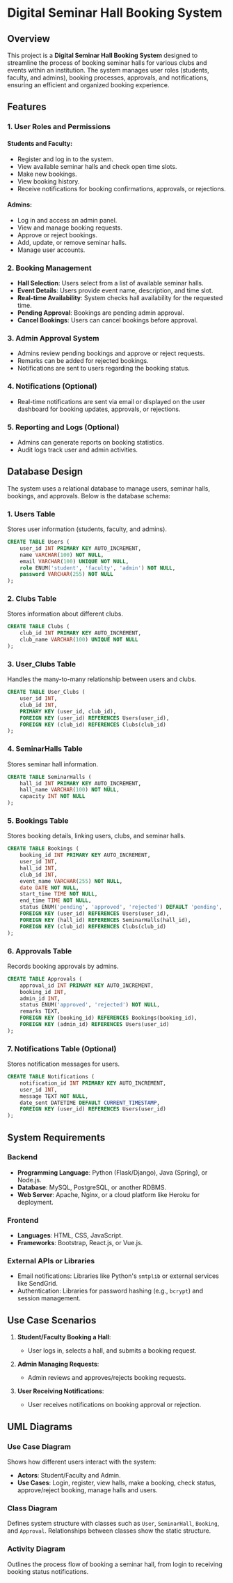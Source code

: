 # Digital Seminar Hall Booking System

## Overview

This project is a **Digital Seminar Hall Booking System** designed to streamline the process of booking seminar halls for various clubs and events within an institution. The system manages user roles (students, faculty, and admins), booking processes, approvals, and notifications, ensuring an efficient and organized booking experience.

## Features

### 1. User Roles and Permissions

#### Students and Faculty:
- Register and log in to the system.
- View available seminar halls and check open time slots.
- Make new bookings.
- View booking history.
- Receive notifications for booking confirmations, approvals, or rejections.

#### Admins:
- Log in and access an admin panel.
- View and manage booking requests.
- Approve or reject bookings.
- Add, update, or remove seminar halls.
- Manage user accounts.

### 2. Booking Management
- **Hall Selection**: Users select from a list of available seminar halls.
- **Event Details**: Users provide event name, description, and time slot.
- **Real-time Availability**: System checks hall availability for the requested time.
- **Pending Approval**: Bookings are pending admin approval.
- **Cancel Bookings**: Users can cancel bookings before approval.

### 3. Admin Approval System
- Admins review pending bookings and approve or reject requests.
- Remarks can be added for rejected bookings.
- Notifications are sent to users regarding the booking status.

### 4. Notifications (Optional)
- Real-time notifications are sent via email or displayed on the user dashboard for booking updates, approvals, or rejections.

### 5. Reporting and Logs (Optional)
- Admins can generate reports on booking statistics.
- Audit logs track user and admin activities.

## Database Design

The system uses a relational database to manage users, seminar halls, bookings, and approvals. Below is the database schema:

### 1. **Users Table**
Stores user information (students, faculty, and admins).

```sql
CREATE TABLE Users (
    user_id INT PRIMARY KEY AUTO_INCREMENT,
    name VARCHAR(100) NOT NULL,
    email VARCHAR(100) UNIQUE NOT NULL,
    role ENUM('student', 'faculty', 'admin') NOT NULL,
    password VARCHAR(255) NOT NULL
);
```

### 2. **Clubs Table**
Stores information about different clubs.

```sql
CREATE TABLE Clubs (
    club_id INT PRIMARY KEY AUTO_INCREMENT,
    club_name VARCHAR(100) UNIQUE NOT NULL
);
```

### 3. **User_Clubs Table**
Handles the many-to-many relationship between users and clubs.

```sql
CREATE TABLE User_Clubs (
    user_id INT,
    club_id INT,
    PRIMARY KEY (user_id, club_id),
    FOREIGN KEY (user_id) REFERENCES Users(user_id),
    FOREIGN KEY (club_id) REFERENCES Clubs(club_id)
);
```

### 4. **SeminarHalls Table**
Stores seminar hall information.

```sql
CREATE TABLE SeminarHalls (
    hall_id INT PRIMARY KEY AUTO_INCREMENT,
    hall_name VARCHAR(100) NOT NULL,
    capacity INT NOT NULL
);
```

### 5. **Bookings Table**
Stores booking details, linking users, clubs, and seminar halls.

```sql
CREATE TABLE Bookings (
    booking_id INT PRIMARY KEY AUTO_INCREMENT,
    user_id INT,
    hall_id INT,
    club_id INT,
    event_name VARCHAR(255) NOT NULL,
    date DATE NOT NULL,
    start_time TIME NOT NULL,
    end_time TIME NOT NULL,
    status ENUM('pending', 'approved', 'rejected') DEFAULT 'pending',
    FOREIGN KEY (user_id) REFERENCES Users(user_id),
    FOREIGN KEY (hall_id) REFERENCES SeminarHalls(hall_id),
    FOREIGN KEY (club_id) REFERENCES Clubs(club_id)
);
```

### 6. **Approvals Table**
Records booking approvals by admins.

```sql
CREATE TABLE Approvals (
    approval_id INT PRIMARY KEY AUTO_INCREMENT,
    booking_id INT,
    admin_id INT,
    status ENUM('approved', 'rejected') NOT NULL,
    remarks TEXT,
    FOREIGN KEY (booking_id) REFERENCES Bookings(booking_id),
    FOREIGN KEY (admin_id) REFERENCES Users(user_id)
);
```

### 7. **Notifications Table (Optional)**
Stores notification messages for users.

```sql
CREATE TABLE Notifications (
    notification_id INT PRIMARY KEY AUTO_INCREMENT,
    user_id INT,
    message TEXT NOT NULL,
    date_sent DATETIME DEFAULT CURRENT_TIMESTAMP,
    FOREIGN KEY (user_id) REFERENCES Users(user_id)
);
```

## System Requirements

### Backend
- **Programming Language**: Python (Flask/Django), Java (Spring), or Node.js.
- **Database**: MySQL, PostgreSQL, or another RDBMS.
- **Web Server**: Apache, Nginx, or a cloud platform like Heroku for deployment.

### Frontend
- **Languages**: HTML, CSS, JavaScript.
- **Frameworks**: Bootstrap, React.js, or Vue.js.

### External APIs or Libraries
- Email notifications: Libraries like Python's `smtplib` or external services like SendGrid.
- Authentication: Libraries for password hashing (e.g., `bcrypt`) and session management.

## Use Case Scenarios

1. **Student/Faculty Booking a Hall**:
   - User logs in, selects a hall, and submits a booking request.
   
2. **Admin Managing Requests**:
   - Admin reviews and approves/rejects booking requests.
   
3. **User Receiving Notifications**:
   - User receives notifications on booking approval or rejection.

## UML Diagrams

### Use Case Diagram

Shows how different users interact with the system:
- **Actors**: Student/Faculty and Admin.
- **Use Cases**: Login, register, view halls, make a booking, check status, approve/reject booking, manage halls and users.

### Class Diagram

Defines system structure with classes such as `User`, `SeminarHall`, `Booking`, and `Approval`. Relationships between classes show the static structure.

### Activity Diagram

Outlines the process flow of booking a seminar hall, from login to receiving booking status notifications.
